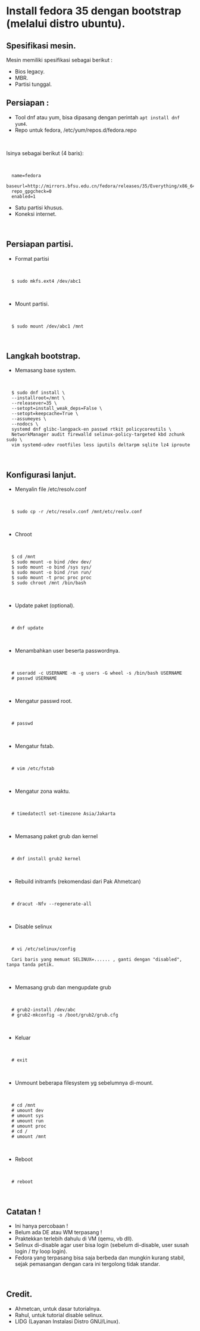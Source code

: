 # Install fedora 35 dengan bootstrap (melalui distro ubuntu).

## Spesifikasi mesin.

Mesin memiliki spesifikasi sebagai berikut :

- Bios legacy.
- MBR.
- Partisi tunggal.


## Persiapan :

- Tool dnf atau yum, bisa dipasang dengan perintah `apt install dnf yum4`.
- Repo untuk fedora, /etc/yum/repos.d/fedora.repo

<br>

   Isinya sebagai berikut (4 baris):

<br>

      name=fedora
      baseurl=http://mirrors.bfsu.edu.cn/fedora/releases/35/Everything/x86_64/os/
      repo_gpgcheck=0
      enabled=1 

- Satu partisi khusus.
- Koneksi internet.

<br>

## Persiapan partisi.

- Format partisi

<br>

      $ sudo mkfs.ext4 /dev/abc1

<br>

- Mount partisi.

<br>

      $ sudo mount /dev/abc1 /mnt

<br>

## Langkah bootstrap.

- Memasang base system.

<br>

      $ sudo dnf install \
      --installroot=/mnt \
      --releasever=35 \
      --setopt=install_weak_deps=False \
      --setopt=keepcache=True \
      --assumeyes \
      --nodocs \
      systemd dnf glibc-langpack-en passwd rtkit policycoreutils \
      NetworkManager audit firewalld selinux-policy-targeted kbd zchunk sudo \
      vim systemd-udev rootfiles less iputils deltarpm sqlite lz4 iproute

<br>

## Konfigurasi lanjut.

- Menyalin file /etc/resolv.conf

<br>

      $ sudo cp -r /etc/resolv.conf /mnt/etc/reolv.conf

<br>

- Chroot

<br>

      $ cd /mnt
      $ sudo mount -o bind /dev dev/
      $ sudo mount -o bind /sys sys/
      $ sudo mount -o bind /run run/
      $ sudo mount -t proc proc proc
      $ sudo chroot /mnt /bin/bash

<br>

- Update paket (optional).

<br>

      # dnf update

<br>

- Menambahkan user beserta passwordnya.

<br>

      # useradd -c USERNAME -m -g users -G wheel -s /bin/bash USERNAME
      # passwd USERNAME

<br>

- Mengatur passwd root.

<br>

      # passwd

<br>

- Mengatur fstab.

<br>

      # vim /etc/fstab

<br>

- Mengatur zona waktu.

<br>

      # timedatectl set-timezone Asia/Jakarta

<br>

- Memasang paket grub dan kernel

<br>

      # dnf install grub2 kernel

<br>

- Rebuild initramfs (rekomendasi dari Pak Ahmetcan)

<br>

      # dracut -Nfv --regenerate-all

<br>

- Disable selinux

<br>

      # vi /etc/selinux/config
      
      Cari baris yang memuat SELINUX=...... , ganti dengan "disabled", tanpa tanda petik.

<br>

- Memasang grub dan mengupdate grub

<br>

      # grub2-install /dev/abc
      # grub2-mkconfig -o /boot/grub2/grub.cfg

<br>

- Keluar

<br>

      # exit

<br>

- Unmount beberapa filesystem yg sebelumnya di-mount.

<br>

      # cd /mnt
      # umount dev
      # umount sys
      # umount run
      # umount proc
      # cd /
      # umount /mnt

<br>

- Reboot

<br>

      # reboot

<br>

## Catatan !

- Ini hanya percobaan !
- Belum ada DE atau WM terpasang !
- Praktekkan terlebih dahulu di VM (qemu, vb dll).
- Selinux di-disable agar user bisa login (sebelum di-disable, user susah login / tty loop login).
- Fedora yang terpasang bisa saja berbeda dan mungkin kurang stabil, sejak pemasangan dengan cara ini tergolong tidak standar.

<br>

## Credit.

- Ahmetcan, untuk dasar tutorialnya.
- Rahul, untuk tutorial disable selinux.
- LIDG (Layanan Instalasi Distro GNU/Linux).
